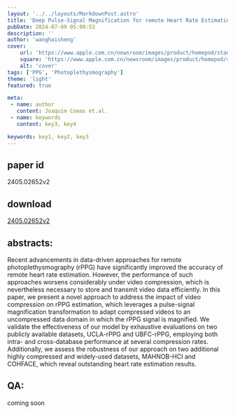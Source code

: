 ```yaml
---
layout: '../../layouts/MarkdownPost.astro'
title: 'Deep Pulse-Signal Magnification for remote Heart Rate Estimation in Compressed Videos'
pubDate: 2024-07-09 05:09:53
description: ''
author: 'wanghaisheng'
cover:
    url: 'https://www.apple.com.cn/newsroom/images/product/homepod/standard/Apple-HomePod-hero-230118_big.jpg.large_2x.jpg'
    square: 'https://www.apple.com.cn/newsroom/images/product/homepod/standard/Apple-HomePod-hero-230118_big.jpg.large_2x.jpg'
    alt: 'cover'
tags: ['PPG', 'Photoplethysmography'] 
theme: 'light'
featured: true

meta:
 - name: author
   content: Joaquim Comas et.al.
 - name: keywords
   content: key3, key4

keywords: key1, key2, key3
---
```


## paper id
2405.02652v2
## download
[2405.02652v2](http://arxiv.org/abs/2405.02652v2)
## abstracts:
Recent advancements in data-driven approaches for remote photoplethysmography (rPPG) have significantly improved the accuracy of remote heart rate estimation. However, the performance of such approaches worsens considerably under video compression, which is nevertheless necessary to store and transmit video data efficiently. In this paper, we present a novel approach to address the impact of video compression on rPPG estimation, which leverages a pulse-signal magnification transformation to adapt compressed videos to an uncompressed data domain in which the rPPG signal is magnified. We validate the effectiveness of our model by exhaustive evaluations on two publicly available datasets, UCLA-rPPG and UBFC-rPPG, employing both intra- and cross-database performance at several compression rates. Additionally, we assess the robustness of our approach on two additional highly compressed and widely-used datasets, MAHNOB-HCI and COHFACE, which reveal outstanding heart rate estimation results.
## QA:
coming soon

